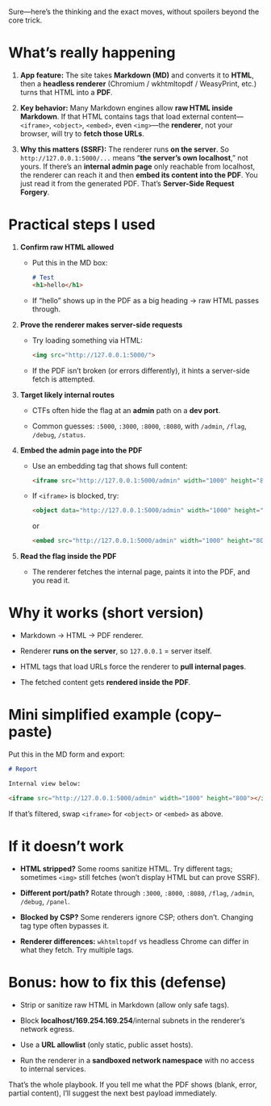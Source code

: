 Sure—here’s the thinking and the exact moves, without spoilers beyond the core trick.

# What’s really happening

1. **App feature:** The site takes **Markdown (MD)** and converts it to **HTML**, then a **headless renderer** (Chromium / wkhtmltopdf / WeasyPrint, etc.) turns that HTML into a **PDF**.
    
2. **Key behavior:** Many Markdown engines allow **raw HTML inside Markdown**. If that HTML contains tags that load external content—`<iframe>`, `<object>`, `<embed>`, even `<img>`—the **renderer**, not your browser, will try to **fetch those URLs**.
    
3. **Why this matters (SSRF):** The renderer runs **on the server**. So `http://127.0.0.1:5000/...` means “**the server’s own localhost**,” not yours. If there’s an **internal admin page** only reachable from localhost, the renderer can reach it and then **embed its content into the PDF**. You just read it from the generated PDF. That’s **Server-Side Request Forgery**.
    

# Practical steps I used

1. **Confirm raw HTML allowed**
    
    - Put this in the MD box:
        
        ```markdown
        # Test
        <h1>hello</h1>
        ```
        
    - If “hello” shows up in the PDF as a big heading → raw HTML passes through.
        
2. **Prove the renderer makes server-side requests**
    
    - Try loading something via HTML:
        
        ```markdown
        <img src="http://127.0.0.1:5000/">
        ```
        
    - If the PDF isn’t broken (or errors differently), it hints a server-side fetch is attempted.
        
3. **Target likely internal routes**
    
    - CTFs often hide the flag at an **admin** path on a **dev port**.
        
    - Common guesses: `:5000`, `:3000`, `:8000`, `:8080`, with `/admin`, `/flag`, `/debug`, `/status`.
        
4. **Embed the admin page into the PDF**
    
    - Use an embedding tag that shows full content:
        
        ```markdown
        <iframe src="http://127.0.0.1:5000/admin" width="1000" height="800"></iframe>
        ```
        
    - If `<iframe>` is blocked, try:
        
        ```markdown
        <object data="http://127.0.0.1:5000/admin" width="1000" height="800"></object>
        ```
        
        or
        
        ```markdown
        <embed src="http://127.0.0.1:5000/admin" width="1000" height="800">
        ```
        
5. **Read the flag inside the PDF**
    
    - The renderer fetches the internal page, paints it into the PDF, and you read it.
        

# Why it works (short version)

- Markdown → HTML → PDF renderer.
    
- Renderer **runs on the server**, so `127.0.0.1` = server itself.
    
- HTML tags that load URLs force the renderer to **pull internal pages**.
    
- The fetched content gets **rendered inside the PDF**.
    

# Mini simplified example (copy–paste)

Put this in the MD form and export:

```markdown
# Report

Internal view below:

<iframe src="http://127.0.0.1:5000/admin" width="1000" height="800"></iframe>
```

If that’s filtered, swap `<iframe>` for `<object>` or `<embed>` as above.

# If it doesn’t work

- **HTML stripped?** Some rooms sanitize HTML. Try different tags; sometimes `<img>` still fetches (won’t display HTML but can prove SSRF).
    
- **Different port/path?** Rotate through `:3000`, `:8000`, `:8080`, `/flag`, `/admin`, `/debug`, `/panel`.
    
- **Blocked by CSP?** Some renderers ignore CSP; others don’t. Changing tag type often bypasses it.
    
- **Renderer differences:** `wkhtmltopdf` vs headless Chrome can differ in what they fetch. Try multiple tags.
    

# Bonus: how to fix this (defense)

- Strip or sanitize raw HTML in Markdown (allow only safe tags).
    
- Block **localhost/169.254.169.254**/internal subnets in the renderer’s network egress.
    
- Use a **URL allowlist** (only static, public asset hosts).
    
- Run the renderer in a **sandboxed network namespace** with no access to internal services.
    

That’s the whole playbook. If you tell me what the PDF shows (blank, error, partial content), I’ll suggest the next best payload immediately.
